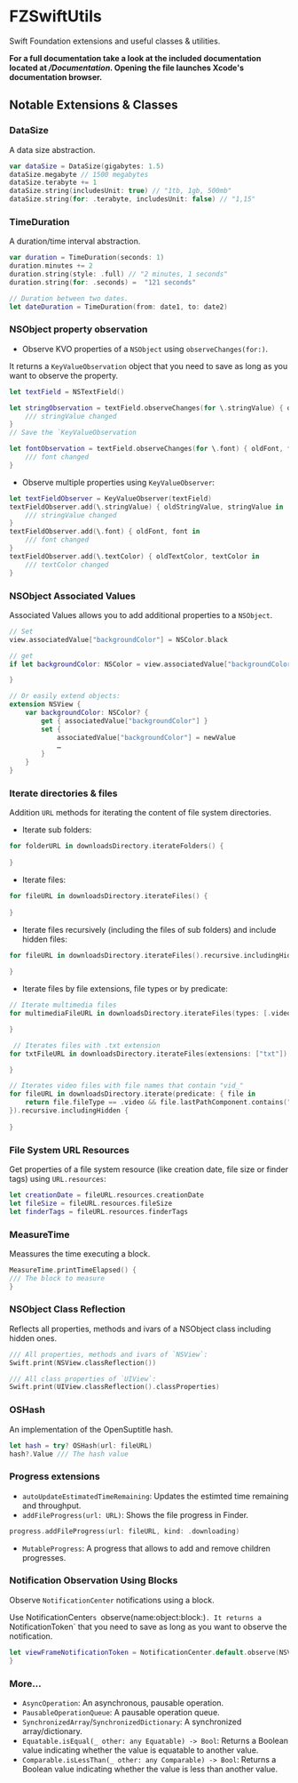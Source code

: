# FZSwiftUtils

Swift Foundation extensions and useful classes & utilities.

**For a full documentation take a look at the included documentation located at */Documentation*. Opening the file launches Xcode's documentation browser.**

## Notable Extensions & Classes

### DataSize

A data size abstraction.

```swift
var dataSize = DataSize(gigabytes: 1.5)
dataSize.megabyte // 1500 megabytes
dataSize.terabyte += 1
dataSize.string(includesUnit: true) // "1tb, 1gb, 500mb"
dataSize.string(for: .terabyte, includesUnit: false) // "1,15"
```

### TimeDuration

A duration/time interval abstraction.

```swift
var duration = TimeDuration(seconds: 1)
duration.minutes += 2
duration.string(style: .full) // "2 minutes, 1 seconds"
duration.string(for: .seconds) =  "121 seconds"

// Duration between two dates.
let dateDuration = TimeDuration(from: date1, to: date2)
```

### NSObject property observation

- Observe KVO properties of a `NSObject` using `observeChanges(for:)`. 

It returns a `KeyValueObservation` object that you need to save as long as you want to observe the property.

```swift
let textField = NSTextField()

let stringObservation = textField.observeChanges(for \.stringValue) { oldStringValue, stringValue in
    /// stringValue changed
}
// Save the `KeyValueObservation

let fontObservation = textField.observeChanges(for \.font) { oldFont, font in
    /// font changed
}
```

- Observe multiple properties using `KeyValueObserver`:

```swift
let textFieldObserver = KeyValueObserver(textField)
textFieldObserver.add(\.stringValue) { oldStringValue, stringValue in
    /// stringValue changed
}
textFieldObserver.add(\.font) { oldFont, font in
    /// font changed
}
textFieldObserver.add(\.textColor) { oldTextColor, textColor in
    /// textColor changed
}
```

### NSObject Associated Values

Associated Values allows you to add additional properties to a `NSObject`.

```swift
// Set
view.associatedValue["backgroundColor"] = NSColor.black

// get
if let backgroundColor: NSColor = view.associatedValue["backgroundColor"] {

}

// Or easily extend objects:
extension NSView {
    var backgroundColor: NSColor? {
        get { associatedValue["backgroundColor"] }
        set { 
            associatedValue["backgroundColor"] = newValue
            …
        }
    }
}
```

### Iterate directories & files

Addition `URL` methods for iterating the content of file system directories.
 
  - Iterate sub folders:
 
 ```swift
 for folderURL in downloadsDirectory.iterateFolders() {
     
 }
 ```
 
  - Iterate files:
 
 ```swift
 for fileURL in downloadsDirectory.iterateFiles() {
     
 }
 ```
 
 - Iterate files recursively (including the files of sub folders) and include hidden files:
 
  ```swift
 for fileURL in downloadsDirectory.iterateFiles().recursive.includingHidden {
     
 }
 ```
 
 - Iterate files by file extensions, file types or by predicate:
 
 ```swift
 // Iterate multimedia files
 for multimediaFileURL in downloadsDirectory.iterateFiles(types: [.video, .image, .gif]) {
 
 }
 
  // Iterates files with .txt extension
 for txtFileURL in downloadsDirectory.iterateFiles(extensions: ["txt"]) {

 }
 
 // Iterates video files with file names that contain "vid_"
 for fileURL in downloadsDirectory.iterate(predicate: { file in
     return file.fileType == .video && file.lastPathComponent.contains("vid_")
 }).recursive.includingHidden {
     
 }
 ```
 
 ### File System URL Resources

Get properties of a file system resource (like creation date, file size or finder tags) using `URL.resources`:

```swift
let creationDate = fileURL.resources.creationDate
let fileSize = fileURL.resources.fileSize
let finderTags = fileURL.resources.finderTags
```

### MeasureTime

Meassures the time executing a block.

```swift
MeasureTime.printTimeElapsed() {
/// The block to measure
}
```

### NSObject Class Reflection

Reflects all properties, methods and ivars of a NSObject class including hidden ones.

```swift
/// All properties, methods and ivars of `NSView`:
Swift.print(NSView.classReflection())

/// All class properties of `UIView`:
Swift.print(UIView.classReflection().classProperties)
```

### OSHash

An implementation of the OpenSuptitle hash.

```swift
let hash = try? OSHash(url: fileURL)
hash?.Value /// The hash value
```

### Progress extensions

- `autoUpdateEstimatedTimeRemaining`: Updates the estimted time remaining and throughput.
- `addFileProgress(url: URL)`: Shows the file progress in Finder.

```swift
progress.addFileProgress(url: fileURL, kind: .downloading)
```

- `MutableProgress`: A progress that allows to add and remove children progresses.

### Notification Observation Using Blocks

Observe `NotificationCenter` notifications using a block.

Use NotificationCenter`s `observe(name:object:block:)`. It returns a `NotificationToken` that you need to save as long as you want to observe the notification.


```swift
let viewFrameNotificationToken = NotificationCenter.default.observe(NSView.frameDidChangeNotification, object: view) { _ in 
}
```

### More…

- `AsyncOperation`: An asynchronous, pausable operation.
- `PausableOperationQueue`: A pausable operation queue.
- `SynchronizedArray`/`SynchronizedDictionary`: A synchronized array/dictionary.
- `Equatable.isEqual(_ other: any Equatable) -> Bool`: Returns a Boolean value indicating whether the value is equatable to another value.
- `Comparable.isLessThan(_ other: any Comparable) -> Bool`: Returns a Boolean value indicating whether the value is less than another value.
